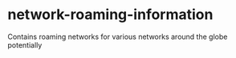 # network-roaming-information
Contains roaming networks for various networks around the globe potentially

